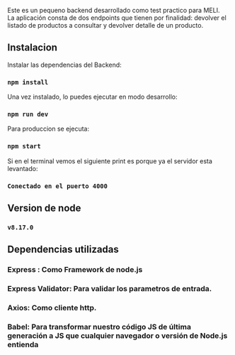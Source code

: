 Este es un pequeno backend desarrollado como test practico para MELI. <br>
La aplicación consta de dos endpoints que tienen por finalidad: devolver el listado de productos a consultar
y devolver detalle de un producto.

## Instalacion

Instalar las dependencias del Backend:
### `npm install`

Una vez instalado, lo puedes ejecutar en modo desarrollo:
### `npm run dev`

Para produccion se ejecuta:
### `npm start`

Si en el terminal vemos el siguiente print es porque ya el servidor esta levantado:
### `Conectado en el puerto 4000`

## Version de node
### `v8.17.0`


## Dependencias utilizadas

### Express : Como Framework de node.js

### Express Validator: Para validar los parametros de entrada.

### Axios: Como cliente http.

### Babel: Para transformar nuestro código JS de última generación a JS que cualquier navegador o versión de Node.js entienda

